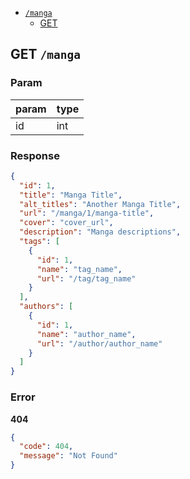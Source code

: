 - [`/manga`](#manga)
  + [GET](#GET-manga)

## GET `/manga`

### Param
param | type
--- | ---
id | int

### Response
```json
{
  "id": 1,
  "title": "Manga Title",
  "alt_titles": "Another Manga Title",
  "url": "/manga/1/manga-title",
  "cover": "cover_url",
  "description": "Manga descriptions",
  "tags": [
    {
      "id": 1,
      "name": "tag_name",
      "url": "/tag/tag_name"
    }
  ],
  "authors": [
    {
      "id": 1,
      "name": "author_name",
      "url": "/author/author_name"
    }
  ]
}
```

### Error
**404**
```json
{
  "code": 404,
  "message": "Not Found"
}
```

